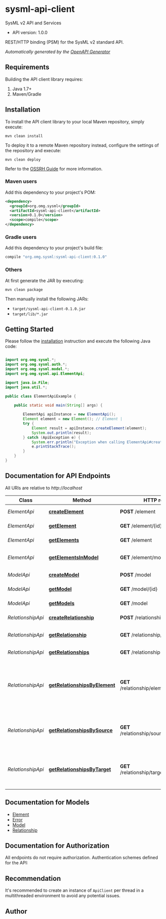 # sysml-api-client

SysML v2 API and Services
- API version: 1.0.0

REST/HTTP binding (PSM) for the SysML v2 standard API.


*Automatically generated by the [OpenAPI Generator](https://openapi-generator.tech)*


## Requirements

Building the API client library requires:
1. Java 1.7+
2. Maven/Gradle

## Installation

To install the API client library to your local Maven repository, simply execute:

```shell
mvn clean install
```

To deploy it to a remote Maven repository instead, configure the settings of the repository and execute:

```shell
mvn clean deploy
```

Refer to the [OSSRH Guide](http://central.sonatype.org/pages/ossrh-guide.html) for more information.

### Maven users

Add this dependency to your project's POM:

```xml
<dependency>
  <groupId>org.omg.sysml</groupId>
  <artifactId>sysml-api-client</artifactId>
  <version>0.1.0</version>
  <scope>compile</scope>
</dependency>
```

### Gradle users

Add this dependency to your project's build file:

```groovy
compile "org.omg.sysml:sysml-api-client:0.1.0"
```

### Others

At first generate the JAR by executing:

```shell
mvn clean package
```

Then manually install the following JARs:

* `target/sysml-api-client-0.1.0.jar`
* `target/lib/*.jar`

## Getting Started

Please follow the [installation](#installation) instruction and execute the following Java code:

```java

import org.omg.sysml.*;
import org.omg.sysml.auth.*;
import org.omg.sysml.model.*;
import org.omg.sysml.api.ElementApi;

import java.io.File;
import java.util.*;

public class ElementApiExample {

    public static void main(String[] args) {
        
        ElementApi apiInstance = new ElementApi();
        Element element = new Element(); // Element | 
        try {
            Element result = apiInstance.createElement(element);
            System.out.println(result);
        } catch (ApiException e) {
            System.err.println("Exception when calling ElementApi#createElement");
            e.printStackTrace();
        }
    }
}

```

## Documentation for API Endpoints

All URIs are relative to *http://localhost*

Class | Method | HTTP request | Description
------------ | ------------- | ------------- | -------------
*ElementApi* | [**createElement**](docs/ElementApi.md#createElement) | **POST** /element | Add a new element
*ElementApi* | [**getElement**](docs/ElementApi.md#getElement) | **GET** /element/{id} | Get element by its ID
*ElementApi* | [**getElements**](docs/ElementApi.md#getElements) | **GET** /element | Get all elements
*ElementApi* | [**getElementsInModel**](docs/ElementApi.md#getElementsInModel) | **GET** /element/model/{model_id} | Get all elements in the model
*ModelApi* | [**createModel**](docs/ModelApi.md#createModel) | **POST** /model | Add a new model
*ModelApi* | [**getModel**](docs/ModelApi.md#getModel) | **GET** /model/{id} | Get model by its ID
*ModelApi* | [**getModels**](docs/ModelApi.md#getModels) | **GET** /model | Get all models
*RelationshipApi* | [**createRelationship**](docs/RelationshipApi.md#createRelationship) | **POST** /relationship | Add a new relationship
*RelationshipApi* | [**getRelationship**](docs/RelationshipApi.md#getRelationship) | **GET** /relationship/{id} | Get relationship by its ID
*RelationshipApi* | [**getRelationships**](docs/RelationshipApi.md#getRelationships) | **GET** /relationship | Get all relationships
*RelationshipApi* | [**getRelationshipsByElement**](docs/RelationshipApi.md#getRelationshipsByElement) | **GET** /relationship/element/{element_id} | Get all relationships with the given element as either source or target
*RelationshipApi* | [**getRelationshipsBySource**](docs/RelationshipApi.md#getRelationshipsBySource) | **GET** /relationship/source/{source_id} | Get all relationships with the given element as the source
*RelationshipApi* | [**getRelationshipsByTarget**](docs/RelationshipApi.md#getRelationshipsByTarget) | **GET** /relationship/target/{target_id} | Get all relationships with the given element as the target


## Documentation for Models

 - [Element](docs/Element.md)
 - [Error](docs/Error.md)
 - [Model](docs/Model.md)
 - [Relationship](docs/Relationship.md)


## Documentation for Authorization

All endpoints do not require authorization.
Authentication schemes defined for the API:

## Recommendation

It's recommended to create an instance of `ApiClient` per thread in a multithreaded environment to avoid any potential issues.

## Author



